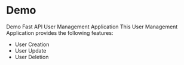 # Demo
Demo Fast API User Management Application
This User Management Application provides the following features:
- User Creation
- User Update
- User Deletion

